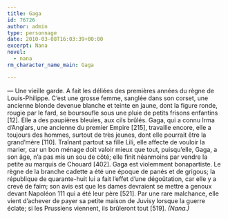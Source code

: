 ```yaml
---
title: Gaga
id: 76726
author: admin
type: personnage
date: 2010-03-08T16:03:39+00:00
excerpt: Nana
novel:
  - nana
rm_character_name_main: Gaga

---
```

— Une vieille garde. A fait les déliées des premières années du règne de Louis-Philippe. C&rsquo;est une grosse femme, sanglée dans son corset, une ancienne blonde devenue blanche et teinte en jaune, dont la figure ronde, rougie par le fard, se boursoufle sous une pluie de petits frisons enfantins [12]. Elle a des paupières bleuies, aux cils brûlés. Gaga, qui a connu Irma d&rsquo;Anglars, une ancienne du premier Empire [215], travaille encore, elle a toujours des hommes, surtout de très jeunes, dont elle pourrait être la grand&rsquo;mère [110]. Traînant partout sa fille Lili, elle affecte de vouloir la marier, car un bon ménage doit valoir mieux que tout, puisqu&rsquo;elle, Gaga, a son âge, n&rsquo;a pas mis un sou de côté; elle finit néanmoins par vendre la petite au marquis de Chouard [402]. Gaga est violemment bonapartiste. Le règne de la branche cadette a été une époque de panés et de grigous; la république de quarante-huit lui a fait l&rsquo;effet d&rsquo;une dégoûtation, car elle y a crevé de faim; son avis est que les dames devraient se mettre a genoux devant Napoléon 111 qui a été leur père [521]. Par une rare malchance, elle vient d&rsquo;achever de payer sa petite maison de Juvisy lorsque la guerre éclate; si les Prussiens viennent, ils brûleront tout [519]. _(Nana.)_